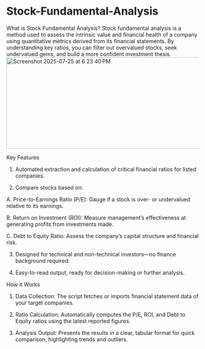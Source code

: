 # Stock-Fundamental-Analysis
What is Stock Fundamental Analysis?
Stock fundamental analysis is a method used to assess the intrinsic value and financial health of a company using quantitative metrics derived from its financial statements. By understanding key ratios, you can filter out overvalued stocks, seek undervalued gems, and build a more confident investment thesis.
<img width="931" height="240" alt="Screenshot 2025-07-25 at 6 23 40 PM" src="https://github.com/user-attachments/assets/c828db0e-ead1-4957-9770-df520c3439b3" />

Key Features
1. Automated extraction and calculation of critical financial ratios for listed companies.

2. Compare stocks based on:

 A. Price-to-Earnings Ratio (P/E): Gauge if a stock is over- or undervalued relative to its earnings.

 B. Return on Investment (ROI): Measure management’s effectiveness at generating profits from investments made.

 C. Debt to Equity Ratio: Assess the company’s capital structure and financial risk.

3. Designed for technical and non-technical investors—no finance background required.

4. Easy-to-read output, ready for decision-making or further analysis.

How it Works
1. Data Collection: The script fetches or imports financial statement data of your target companies.

2. Ratio Calculation: Automatically computes the P/E, ROI, and Debt to Equity ratios using the latest reported figures.

3. Analysis Output: Presents the results in a clear, tabular format for quick comparison, highlighting trends and outliers.
